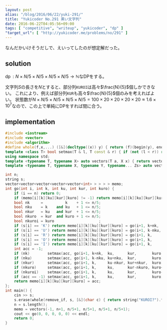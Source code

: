 ```yaml
---
layout: post
alias: "/blog/2016/06/22/yuki-291/"
title: "Yukicoder No.291 黒い文字列"
date: 2016-06-22T04:05:56+09:00
tags: [ "competitive", "writeup", "yukicoder", "dp" ]
"target_url": [ "http://yukicoder.me/problems/no/291" ]
---
```


なんだかいけそうだしで、えいってしたのが想定解だった。

## solution

$\operatorname{dp} : N \times N/5 \times N/5 \times N/5 \times N/5 \to \mathbb{N}$なDPをする。

文字列$S$の長さを$N$とすると、部分列`KUROI`は高々$\frac{N}{5}$個しかできない。
これにより、例えば部分列`KUR`も高々$\frac{N}{5}$個のみを考えればよい。
状態数が$N \times N/5 \times N/5 \times N/5 \times N/5 = 100 \times 20 \times 20 \times 20 \times 20 \approx 1.6 \times 10^7$なので、この上で単純にDPをすれば間に合う。

## implementation

``` c++
#include <iostream>
#include <vector>
#include <algorithm>
#define whole(f,x,...) ([&](decltype((x)) y) { return (f)(begin(y), end(y), ## __VA_ARGS__); })(x)
template <class T> bool setmax(T & l, T const & r) { if (not (l < r)) return false; l = r; return true; }
using namespace std;
template <typename T, typename X> auto vectors(T a, X x) { return vector<T>(x, a); }
template <typename T, typename X, typename Y, typename... Zs> auto vectors(T a, X x, Y y, Zs... zs) { auto cont = vectors(a, y, zs...); return vector<decltype(cont)>(x, cont); }

int n;
string s;
vector<vector<vector<vector<vector<int> > > > > memo;
int go(int i, int k, int ku, int kur, int kuro) {
    if (i == n) return 0;
    if (memo[i][k][ku][kur][kuro] != -1) return memo[i][k][ku][kur][kuro];
    bool nk     =          k    + 1 <= n/5;
    bool nku    = k    and ku   + 1 <= n/5;
    bool nkur   = ku   and kur  + 1 <= n/5;
    bool nkuro  = kur  and kuro + 1 <= n/5;
    bool nkuroi = kuro                    ;
    if (s[i] == 'K') return memo[i][k][ku][kur][kuro] = go(i+1, k+nk,  ku,      kur,       kuro);
    if (s[i] == 'U') return memo[i][k][ku][kur][kuro] = go(i+1, k-nku, ku+nku,  kur,       kuro);
    if (s[i] == 'R') return memo[i][k][ku][kur][kuro] = go(i+1, k,     ku-nkur, kur+nkur,  kuro);
    if (s[i] == 'O') return memo[i][k][ku][kur][kuro] = go(i+1, k,     ku,      kur-nkuro, kuro+nkuro);
    if (s[i] == 'I') return memo[i][k][ku][kur][kuro] = go(i+1, k,     ku,      kur,       kuro-nkuroi) + nkuroi;
    int acc = -1;
    if (nk)        setmax(acc, go(i+1, k+nk,  ku,      kur,       kuro));
    if (nku)       setmax(acc, go(i+1, k-nku, ku+nku,  kur,       kuro));
    if (nkur)      setmax(acc, go(i+1, k,     ku-nkur, kur+nkur,  kuro));
    if (nkuro)     setmax(acc, go(i+1, k,     ku,      kur-nkuro, kuro+nkuro));
    if (nkuroi)    setmax(acc, go(i+1, k,     ku,      kur,       kuro-nkuroi) + nkuroi);
    if (acc == -1) setmax(acc, go(i+1, k,     ku,      kur,       kuro));
    return memo[i][k][ku][kur][kuro] = acc;
};
int main() {
    cin >> s;
    s.erase(whole(remove_if, s, [&](char c) { return string("KUROI?").find(c) == string::npos; }), s.end());
    n = s.length();
    memo = vectors(-1, n+1, n/5+1, n/5+1, n/5+1, n/5+1);
    cout << go(0, 0, 0, 0, 0) << endl;
    return 0;
}
```
